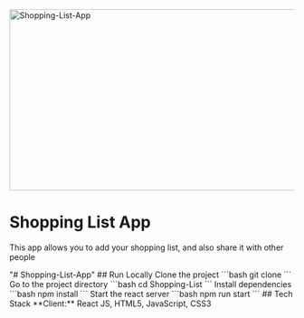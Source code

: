 <img src="https://socialify.git.ci/Nokwanda2000/Shopping-List-App/image?language=1&owner=1&name=1&stargazers=1&theme=Light" alt="Shopping-List-App" width="640" height="320" />
<h1>Shopping List App</h1>
<p>This app allows you to add your shopping list, and also share it with other people</p>
"# Shopping-List-App" 
## Run Locally
Clone the project
```bash
  git clone 
```
Go to the project directory
```bash
  cd Shopping-List
```
Install dependencies
```bash
  npm install
```
Start the react server
```bash
  npm run start
```
## Tech Stack
**Client:** React JS, HTML5, JavaScript, CSS3
